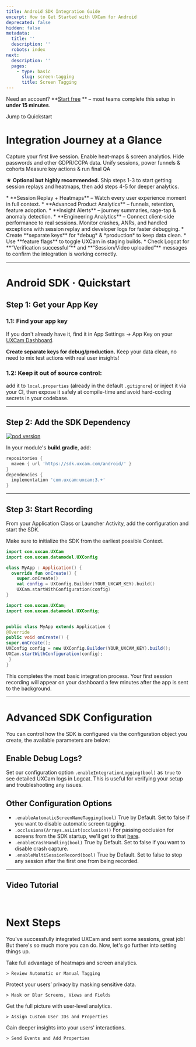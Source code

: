 ```yaml
---
title: Android SDK Integration Guide
excerpt: How to Get Started with UXCam for Android
deprecated: false
hidden: false
metadata:
  title: ''
  description: ''
  robots: index
next:
  description: ''
  pages:
    - type: basic
      slug: screen-tagging
      title: Screen Tagging
---
```

<GitHubCallout type="note">Need an account? \*\*[Start free](/signup)  \*\* – most teams complete this setup in **under 15 minutes**.</GitHubCallout>

<JumpCallout to="#android-sdk--quickstart">Jump to Quickstart</JumpCallout>

# Integration Journey at a Glance

<SimpleStepper>
  <SimpleStep header="Step 1: Customize SDK Configuration">
    Capture your first live session.
  </SimpleStep>

  <SimpleStep header="Step 2: Tag Screens">
    Enable heat-maps & screen analytics.
  </SimpleStep>

  <SimpleStep header="Step 3: Mask Sensitive Data">
    Hide passwords and other GDPR/CCPA data.
  </SimpleStep>

  <SimpleStep header="Step 4: Identify Users & Set Properties">
    Unify sessions, power funnels & cohorts
  </SimpleStep>

  <SimpleStep header="Step 5: Track Custom Events">
    Measure key actions & run final QA
  </SimpleStep>
</SimpleStepper>

<GitHubCallout type="tip"> ★ **Optional but highly recommended.** Ship steps 1-3 to start getting session replays and heatmaps, then add steps 4-5 for deeper analytics.</GitHubCallout>

<Accordion title="Key Benefits After Setup" icon="fa-info-circle">
  * **Session Replay + Heatmaps** – Watch every user experience moment in full context.
  * **Advanced Product Analytics** – funnels, retention, feature adoption.
  * **Insight Alerts** – journey summaries, rage-tap & anomaly detection.
  * **Engineering Analytics** – Connect client-side performance to real sessions. Monitor crashes, ANRs, and handled exceptions with session replay and developer logs for faster debugging.
</Accordion>

<Accordion title="Tips Before You Begin" icon="fa-bolt">
  * Create **separate keys** for *debug* & *production* to keep data clean.
  * Use **feature flags** to toggle UXCam in staging builds.
  * Check Logcat for **“Verification successful”** and **“Session/Video uploaded”** messages to confirm the integration is working correctly.
</Accordion>

***

# Android SDK · Quickstart

## Step 1: Get your App Key

### 1.1: Find your app key

If you don't already have it, find it in App Settings -> App Key on your <a href="https://app.uxcam.com" target="_blank" rel="noopener">UXCam Dashboard</a>.

<GitHubCallout type="important">**Create separate keys for debug/production.** Keep your data clean, no need to mix test actions with real user insights!</GitHubCallout>

### 1.2: Keep it out of source control:

add it to `local.properties` (already in the default `.gitignore`) or inject it via your CI, then expose it safely at compile-time and avoid hard-coding secrets in your codebase.

***

## Step 2: Add the SDK Dependency

[![pod version](https://img.shields.io/badge/Maven-3.+-green)](#)

In your module's **build.gradle**, add:

```groovy build.gradle (app)
repositories {
  maven { url 'https://sdk.uxcam.com/android/' }
}
dependencies {
  implementation 'com.uxcam:uxcam:3.+'
}
```

***

## Step 3: Start Recording

From your Application Class or Launcher Activity, add the configuration and start the SDK.

<GitHubCallout type="important">Make sure to initialize the SDK from the earliest possible Context.</GitHubCallout>

```kotlin Kotlin
import com.uxcam.UXCam
import com.uxcam.datamodel.UXConfig

class MyApp : Application() {
  override fun onCreate() {
    super.onCreate()
    val config = UXConfig.Builder(YOUR_UXCAM_KEY).build()
    UXCam.startWithConfiguration(config)
}
```
```java Java
import com.uxcam.UXCam;
import com.uxcam.datamodel.UXConfig;


public class MyApp extends Application { 
@Override
public void onCreate() {
super.onCreate();
UXConfig config = new UXConfig.Builder(YOUR_UXCAM_KEY).build();
UXCam.startWithConfiguration(config);
 }
}
```

<GitHubCallout type="success">This completes the most basic integration process.                     Your first session recording will appear on your dashboard a few minutes after the app is sent to the background.</GitHubCallout>

***

# Advanced SDK Configuration

You can control how the SDK is configured via the configuration object you create, the available parameters are below:

## Enable Debug Logs?

Set our configuration option `.enableIntegrationLogging(bool)` as `true` to see detailed UXCam logs in Logcat. This is useful for verifying your setup and troubleshooting any issues.

## Other Configuration Options

* `.enableAutomaticScreenNameTagging(bool)`  True by Default. Set to false if you want to disable automatic screen tagging.
* `.occlusions(Arrays.asList(occlusion))` For passing occlusion for screens from the SDK startup, we'll get to that [here]().
* `.enableCrashHandling(bool)` True by Default. Set to false if you want to disable crash capture.
* `.enableMultiSessionRecord(bool)` True by Default. Set to false to stop any session after the first one from being recorded.

***

## Video Tutorial

<br />

<Embed typeOfEmbed="youtube" url="https://www.youtube.com/watch?v=BZxD0snh9mE" html="%3Ciframe%20class%3D%22embedly-embed%22%20src%3D%22%2F%2Fcdn.embedly.com%2Fwidgets%2Fmedia.html%3Fsrc%3Dhttps%253A%252F%252Fwww.youtube.com%252Fembed%252FBZxD0snh9mE%253Ffeature%253Doembed%26display_name%3DYouTube%26url%3Dhttps%253A%252F%252Fwww.youtube.com%252Fwatch%253Fv%253DBZxD0snh9mE%26image%3Dhttps%253A%252F%252Fi.ytimg.com%252Fvi%252FBZxD0snh9mE%252Fhqdefault.jpg%26type%3Dtext%252Fhtml%26schema%3Dyoutube%22%20width%3D%22854%22%20height%3D%22480%22%20scrolling%3D%22no%22%20title%3D%22YouTube%20embed%22%20frameborder%3D%220%22%20allow%3D%22autoplay%3B%20fullscreen%3B%20encrypted-media%3B%20picture-in-picture%3B%22%20allowfullscreen%3D%22true%22%3E%3C%2Fiframe%3E" href="https://www.youtube.com/watch?v=BZxD0snh9mE" providerUrl="https://www.youtube.com/" providerName="YouTube" />

# Next Steps

You've successfully integrated UXCam and sent some sessions, great job! But there's so much more you can do. Now, let's go further into setting things up.

<Cards columns={4}>
  <Card title="Tag Screens" href="https://developer.uxcam.com/docs/screen-tagging#/" icon="fa-mobile">
    Take full advantage of heatmaps and screen analytics.

    > Review Automatic or Manual Tagging
  </Card>

  <Card title="Mask PII Data" href="https://developer.uxcam.com/docs/sensitive-data-occlusion#/" icon="fa-credit-card">
    Protect your users’ privacy by masking sensitive data.

    > Mask or Blur Screens, Views and Fields
  </Card>

  <Card title="Assign User IDs" href="https://developer.uxcam.com/docs/users-and-properties#/" icon="fa-user">
    Get the full picture with user-level analytics.

    > Assign Custom User IDs and Properties
  </Card>

  <Card title="Send Events" href="https://developer.uxcam.com/docs/sending-events#/" icon="fa-question">
    Gain deeper insights into your users' interactions.

    > Send Events and Add Properties
  </Card>
</Cards>